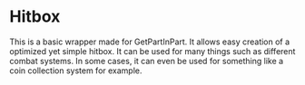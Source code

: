 # Hitbox
 
This is a basic wrapper made for GetPartInPart. It allows easy creation of a optimized yet simple hitbox. It can be used for many things such as different combat systems. In some cases, it can even be used for something like a coin collection system for example.
